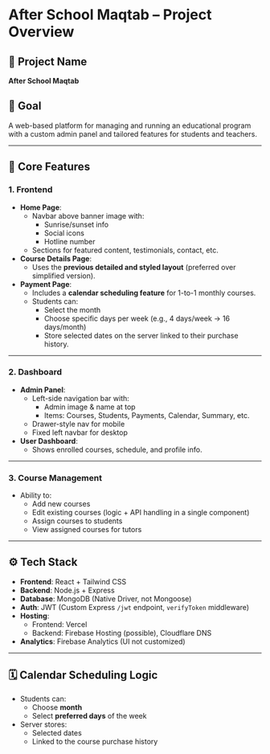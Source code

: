 # After School Maqtab – Project Overview

## 📌 Project Name
**After School Maqtab**

## 🎯 Goal
A web-based platform for managing and running an educational program with a custom admin panel and tailored features for students and teachers.

---

## 📂 Core Features

### 1. **Frontend**
- **Home Page**:
  - Navbar above banner image with:
    - Sunrise/sunset info
    - Social icons
    - Hotline number
  - Sections for featured content, testimonials, contact, etc.
- **Course Details Page**:
  - Uses the **previous detailed and styled layout** (preferred over simplified version).
- **Payment Page**:
  - Includes a **calendar scheduling feature** for 1-to-1 monthly courses.
  - Students can:
    - Select the month
    - Choose specific days per week (e.g., 4 days/week → 16 days/month)
    - Store selected dates on the server linked to their purchase history.

---

### 2. **Dashboard**
- **Admin Panel**:
  - Left-side navigation bar with:
    - Admin image & name at top
    - Items: Courses, Students, Payments, Calendar, Summary, etc.
  - Drawer-style nav for mobile
  - Fixed left navbar for desktop
- **User Dashboard**:
  - Shows enrolled courses, schedule, and profile info.

---

### 3. **Course Management**
- Ability to:
  - Add new courses
  - Edit existing courses (logic + API handling in a single component)
  - Assign courses to students
  - View assigned courses for tutors

---

## ⚙️ Tech Stack
- **Frontend**: React + Tailwind CSS
- **Backend**: Node.js + Express
- **Database**: MongoDB (Native Driver, not Mongoose)
- **Auth**: JWT (Custom Express `/jwt` endpoint, `verifyToken` middleware)
- **Hosting**:
  - Frontend: Vercel
  - Backend: Firebase Hosting (possible), Cloudflare DNS
- **Analytics**: Firebase Analytics (UI not customized)

---

## 🗓 Calendar Scheduling Logic
- Students can:
  - Choose **month**
  - Select **preferred days** of the week
- Server stores:
  - Selected dates
  - Linked to the course purchase history
